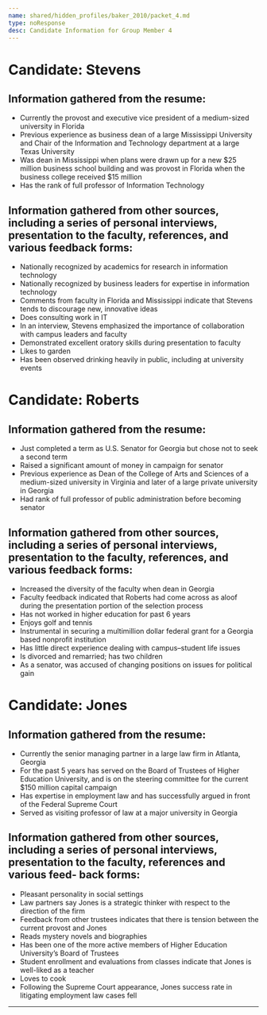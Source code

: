 ```yaml
---
name: shared/hidden_profiles/baker_2010/packet_4.md
type: noResponse
desc: Candidate Information for Group Member 4
---
```


# Candidate: Stevens

## Information gathered from the resume:

- Currently the provost and executive vice president of a medium-sized university in Florida
- Previous experience as business dean of a large Mississippi University and Chair of the Information and Technology department at a large Texas University
- Was dean in Mississippi when plans were drawn up for a new $25 million business school building and was provost in Florida when the business college received $15 million
- Has the rank of full professor of Information Technology

## Information gathered from other sources, including a series of personal interviews, presentation to the faculty, references, and various feedback forms:

- Nationally recognized by academics for research in information technology
- Nationally recognized by business leaders for expertise in information technology
- Comments from faculty in Florida and Mississippi indicate that Stevens tends to discourage new, innovative ideas
- Does consulting work in IT
- In an interview, Stevens emphasized the importance of collaboration with campus leaders and faculty
- Demonstrated excellent oratory skills during presentation to faculty
- Likes to garden
- Has been observed drinking heavily in public, including at university events

# Candidate: Roberts

## Information gathered from the resume:

- Just completed a term as U.S. Senator for Georgia but chose not to seek a second term
- Raised a significant amount of money in campaign for senator
- Previous experience as Dean of the College of Arts and Sciences of a medium-sized university in Virginia and later of a large private university in Georgia
- Had rank of full professor of public administration before becoming senator

## Information gathered from other sources, including a series of personal interviews, presentation to the faculty, references, and various feedback forms:

- Increased the diversity of the faculty when dean in Georgia
- Faculty feedback indicated that Roberts had come across as aloof during the presentation portion of the selection process
- Has not worked in higher education for past 6 years
- Enjoys golf and tennis
- Instrumental in securing a multimillion dollar federal grant for a Georgia based nonprofit institution
- Has little direct experience dealing with campus–student life issues
- Is divorced and remarried; has two children
- As a senator, was accused of changing positions on issues for political gain

# Candidate: Jones

## Information gathered from the resume:

- Currently the senior managing partner in a large law firm in Atlanta, Georgia
- For the past 5 years has served on the Board of Trustees of Higher Education University, and is on the steering committee for the current $150 million capital campaign
- Has expertise in employment law and has successfully argued in front of the Federal Supreme Court
- Served as visiting professor of law at a major university in Georgia

## Information gathered from other sources, including a series of personal interviews, presentation to the faculty, references and various feed- back forms:

- Pleasant personality in social settings
- Law partners say Jones is a strategic thinker with respect to the direction of the firm
- Feedback from other trustees indicates that there is tension between the current provost and Jones
- Reads mystery novels and biographies
- Has been one of the more active members of Higher Education University’s Board of Trustees
- Student enrollment and evaluations from classes indicate that Jones is well-liked as a teacher
- Loves to cook
- Following the Supreme Court appearance, Jones success rate in litigating employment law cases fell

---
